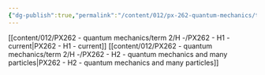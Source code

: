 ```yaml
---
{"dg-publish":true,"permalink":"/content/012/px-262-quantum-mechanics/term-2/h/h/","noteIcon":"1","created":"2025-01-06T18:16:21.763+00:00","updated":"2025-01-06T19:22:58.507+00:00"}
---
```


[[content/012/PX262 - quantum mechanics/term 2/H -/PX262 - H1 - current\|PX262 - H1 - current]]
[[content/012/PX262 - quantum mechanics/term 2/H -/PX262 - H2 - quantum mechanics and many particles\|PX262 - H2 - quantum mechanics and many particles]]
